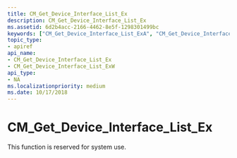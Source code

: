 ```yaml
---
title: CM_Get_Device_Interface_List_Ex
description: CM_Get_Device_Interface_List_Ex
ms.assetid: 6d2b4acc-2166-4462-8e5f-1298301499bc
keywords: ["CM_Get_Device_Interface_List_ExA", "CM_Get_Device_Interface_List_ExW", "CM_Get_Device_Interface_List_Ex Device and Driver Installation"]
topic_type:
- apiref
api_name:
- CM_Get_Device_Interface_List_Ex
- CM_Get_Device_Interface_List_ExW
api_type:
- NA
ms.localizationpriority: medium
ms.date: 10/17/2018
---
```


# CM_Get_Device_Interface_List_Ex

This function is reserved for system use.
